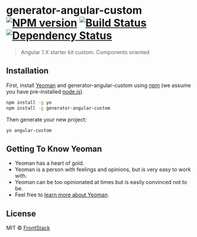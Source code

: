# generator-angular-custom [![NPM version][npm-image]][npm-url] [![Build Status][travis-image]][travis-url] [![Dependency Status][daviddm-image]][daviddm-url]
> Angular 1.X starter kit custom. Components oriented

## Installation

First, install [Yeoman](http://yeoman.io) and generator-angular-custom using [npm](https://www.npmjs.com/) (we assume you have pre-installed [node.js](https://nodejs.org/)).

```bash
npm install -g yo
npm install -g generator-angular-custom
```

Then generate your new project:

```bash
yo angular-custom
```

## Getting To Know Yeoman

 * Yeoman has a heart of gold.
 * Yeoman is a person with feelings and opinions, but is very easy to work with.
 * Yeoman can be too opinionated at times but is easily convinced not to be.
 * Feel free to [learn more about Yeoman](http://yeoman.io/).

## License

MIT © [FrontStack]()


[npm-image]: https://badge.fury.io/js/generator-angular-custom.svg
[npm-url]: https://npmjs.org/package/generator-angular-custom
[travis-image]: https://travis-ci.org/serenity-frontstack/generator-angular-custom.svg?branch=master
[travis-url]: https://travis-ci.org/serenity-frontstack/generator-angular-custom
[daviddm-image]: https://david-dm.org/serenity-frontstack/generator-angular-custom.svg?theme=shields.io
[daviddm-url]: https://david-dm.org/serenity-frontstack/generator-angular-custom
